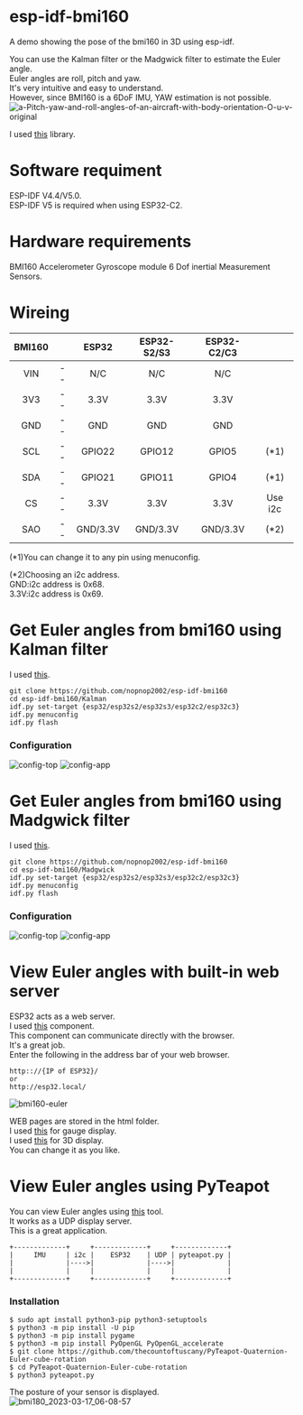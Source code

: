 # esp-idf-bmi160
A demo showing the pose of the bmi160 in 3D using esp-idf.


You can use the Kalman filter or the Madgwick filter to estimate the Euler angle.   
Euler angles are roll, pitch and yaw.   
It's very intuitive and easy to understand.   
However, since BMI160 is a 6DoF IMU, YAW estimation is not possible.   
![a-Pitch-yaw-and-roll-angles-of-an-aircraft-with-body-orientation-O-u-v-original](https://user-images.githubusercontent.com/6020549/226072914-a7f923fc-eb6e-4d19-b2ff-8c9f2749ee6f.jpg)

I used [this](https://github.com/boschsensortec/BMI160_driver) library.   

# Software requiment
ESP-IDF V4.4/V5.0.   
ESP-IDF V5 is required when using ESP32-C2.   

# Hardware requirements
BMI160 Accelerometer Gyroscope module 6 Dof inertial Measurement Sensors.   

# Wireing
|BMI160||ESP32|ESP32-S2/S3|ESP32-C2/C3||
|:-:|:-:|:-:|:-:|:-:|:-:|
|VIN|--|N/C|N/C|N/C||
|3V3|--|3.3V|3.3V|3.3V||
|GND|--|GND|GND|GND||
|SCL|--|GPIO22|GPIO12|GPIO5|(*1)|
|SDA|--|GPIO21|GPIO11|GPIO4|(*1)|
|CS|--|3.3V|3.3V|3.3V|Use i2c|
|SAO|--|GND/3.3V|GND/3.3V|GND/3.3V|(*2)|

(*1)You can change it to any pin using menuconfig.   

(*2)Choosing an i2c address.   
GND:i2c address is 0x68.   
3.3V:i2c address is 0x69.   


# Get Euler angles from bmi160 using Kalman filter
I used [this](https://github.com/TKJElectronics/KalmanFilter).
```
git clone https://github.com/nopnop2002/esp-idf-bmi160
cd esp-idf-bmi160/Kalman
idf.py set-target {esp32/esp32s2/esp32s3/esp32c2/esp32c3}
idf.py menuconfig
idf.py flash
```

### Configuration
![config-top](https://user-images.githubusercontent.com/6020549/226072705-e26bfc3e-1a70-4df2-98c9-a603daf58761.jpg)
![config-app](https://user-images.githubusercontent.com/6020549/226072711-ce59da34-bf0e-4bc2-8305-851f5d418097.jpg)


# Get Euler angles from bmi160 using Madgwick filter
I used [this](https://github.com/arduino-libraries/MadgwickAHRS).
```
git clone https://github.com/nopnop2002/esp-idf-bmi160
cd esp-idf-bmi160/Madgwick
idf.py set-target {esp32/esp32s2/esp32s3/esp32c2/esp32c3}
idf.py menuconfig
idf.py flash
```

### Configuration
![config-top](https://user-images.githubusercontent.com/6020549/226072705-e26bfc3e-1a70-4df2-98c9-a603daf58761.jpg)
![config-app](https://user-images.githubusercontent.com/6020549/226072711-ce59da34-bf0e-4bc2-8305-851f5d418097.jpg)

# View Euler angles with built-in web server   
ESP32 acts as a web server.   
I used [this](https://github.com/Molorius/esp32-websocket) component.   
This component can communicate directly with the browser.   
It's a great job.   
Enter the following in the address bar of your web browser.   
```
http:://{IP of ESP32}/
or
http://esp32.local/
```

![bmi160-euler](https://user-images.githubusercontent.com/6020549/232381988-f4003a78-2145-493c-829e-9d0952117ea6.JPG)

WEB pages are stored in the html folder.   
I used [this](https://canvas-gauges.com/) for gauge display.   
I used [this](https://threejs.org/) for 3D display.   
You can change it as you like.   


# View Euler angles using PyTeapot   
You can view Euler angles using [this](https://github.com/thecountoftuscany/PyTeapot-Quaternion-Euler-cube-rotation) tool.   
It works as a UDP display server.   
This is a great application.   

```
+-------------+     +-------------+     +-------------+
|     IMU     | i2c |    ESP32    | UDP | pyteapot.py |
|             |---->|             |---->|             |
|             |     |             |     |             |
+-------------+     +-------------+     +-------------+
```

### Installation
```
$ sudo apt install python3-pip python3-setuptools
$ python3 -m pip install -U pip
$ python3 -m pip install pygame
$ python3 -m pip install PyOpenGL PyOpenGL_accelerate
$ git clone https://github.com/thecountoftuscany/PyTeapot-Quaternion-Euler-cube-rotation
$ cd PyTeapot-Quaternion-Euler-cube-rotation
$ python3 pyteapot.py
```
The posture of your sensor is displayed.   
![bmi180_2023-03-17_06-08-57](https://user-images.githubusercontent.com/6020549/226072858-b5e52dc5-db87-4613-8c05-4008a4bb8170.png)

